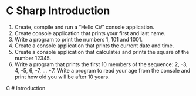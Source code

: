 C Sharp Introduction
==================
1. Create, compile and run a “Hello C#” console application.
2. Create console application that prints your first and last name.
3. Write a program to print the numbers 1, 101 and 1001.
4. Create a console application that prints the current date and time.
5. Create a console application that calculates and prints the square of the number 12345.
6. Write a program that prints the first 10 members of the sequence: 2, -3, 4, -5, 6, -7, ...
*7. Write a program to read your age from the console and print how old you will be after 10 years.

C # Introduction
